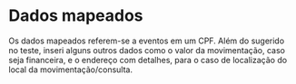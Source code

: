 # Dados mapeados
Os dados mapeados referem-se a eventos em um CPF. Além do sugerido no teste, inseri alguns outros dados como o valor da movimentação, caso seja financeira, e o endereço com detalhes, para o caso de localização do local da movimentação/consulta.
